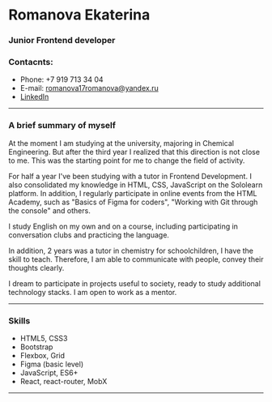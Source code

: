 # Romanova Ekaterina
### Junior Frontend developer
### Contacnts:

* Phone: +7 919 713 34 04
* E-mail: romanova17romanova@yandex.ru
* [LinkedIn](https://www.linkedin.com/in/ekaterina-romanova-57178b232)

********

### A brief summary of myself

At the moment I am studying at the university, majoring in Chemical Engineering. 
But after the third year I realized that this direction is not close to me. 
This was the starting point for me to change the field of activity.

For half a year I've been studying with a tutor in Frontend Development. I also consolidated my knowledge in HTML, CSS, JavaScript on the Sololearn platform. In addition, I regularly participate in online events from the HTML Academy, such as "Basics of Figma for coders", "Working with Git through the console" and others.

I study English on my own and on a course, including participating in conversation clubs and practicing the language.

In addition, 2 years was a tutor in chemistry for schoolchildren, I have the skill to teach. Therefore, I am able to communicate with people, convey their thoughts clearly.

I dream to participate in projects useful to society, ready to study additional technology stacks. I am open to work as a mentor.
*******
### Skills
* HTML5, CSS3
* Bootstrap
* Flexbox, Grid
* Figma (basic level)
* JavaScript, ES6+
* React, react-router, MobX
*******